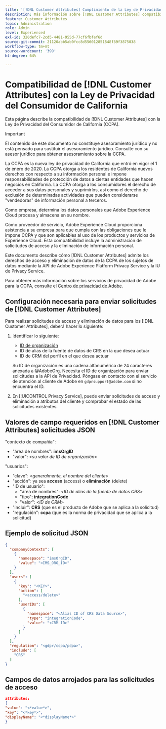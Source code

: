 ```yaml
---
title: '[!DNL Customer Attributes] Cumplimiento de la Ley de Privacidad del Consumidor de California'
description: Más información sobre [!DNL Customer Attributes] compatibilidad con la Ley de privacidad del consumidor de California
feature: Customer Attributes
topic: Administration
role: Admin
level: Experienced
exl-id: 320defc7-2cd5-4481-955d-77cf6fbfef6d
source-git-commit: 21120abb5ab0fcc8d556012851548f39f3875038
workflow-type: tm+mt
source-wordcount: '399'
ht-degree: 64%

---
```


# Compatibilidad de [!DNL Customer Attributes] con la Ley de Privacidad del Consumidor de California

Esta página describe la compatibilidad de [!DNL Customer Attributes] con la Ley de Privacidad del Consumidor de California (CCPA).

>[!IMPORTANT]
>
>El contenido de este documento no constituye asesoramiento jurídico y no está pensado para sustituir el asesoramiento jurídico. Consulte con su asesor jurídico para obtener asesoramiento sobre la CCPA.

La CCPA es la nueva ley de privacidad de California que entró en vigor el 1 de enero de 2020. La CCPA otorga a los residentes de California nuevos derechos con respecto a su información personal e impone responsabilidades de protección de datos a ciertas entidades que hacen negocios en California. La CCPA otorga a los consumidores el derecho de acceder a sus datos personales y suprimirlos, así como el derecho de exclusión de determinadas actividades que pueden considerarse &quot;vendedoras&quot; de información personal a terceros.

Como empresa, determina los datos personales que Adobe Experience Cloud procesa y almacena en su nombre.

Como proveedor de servicio, Adobe Experience Cloud proporciona asistencia a su empresa para que cumpla con las obligaciones que le impone CCPA y que son aplicables al uso de los productos y servicios de Experience Cloud. Esta compatibilidad incluye la administración de solicitudes de acceso y la eliminación de información personal.

Este documento describe cómo [!DNL Customer Attributes] admite los derechos de acceso y eliminación de datos de la CCPA de los sujetos de datos mediante la API de Adobe Experience Platform Privacy Service y la IU de Privacy Service.

Para obtener más información sobre los servicios de privacidad de Adobe para la CCPA, consulte el [Centro de privacidad de Adobe](https://www.adobe.com/privacy/ccpa.html).

## Configuración necesaria para enviar solicitudes de [!DNL Customer Attributes]

Para realizar solicitudes de acceso y eliminación de datos para los [!DNL Customer Attributes], deberá hacer lo siguiente:

1. Identificar lo siguiente:

   * [ID de organización](../../administration/organizations.md)
   * ID de alias de la fuente de datos de CRS en la que desea actuar
   * ID de CRM del perfil en el que desea actuar

   Su ID de organización es una cadena alfanumérica de 24 caracteres anexada a @AdobeOrg. Necesita el ID de organización para enviar solicitudes a la API de Privacidad. Póngase en contacto con el servicio de atención al cliente de Adobe en `gdprsupport@adobe.com` si no encuentra el ID.

1. En [!UICONTROL Privacy Service], puede enviar solicitudes de acceso y eliminación a atributos del cliente y comprobar el estado de las solicitudes existentes.

## Valores de campo requeridos en [!DNL Customer Attributes] solicitudes JSON

&quot;contexto de compañía&quot;:

* &quot;área de nombres&quot;: **imsOrgID**
* &quot;valor&quot;: &lt;*su valor de ID de organización*>

&quot;usuarios&quot;:

* &quot;clave&quot;: &lt;*generalmente, el nombre del cliente*>
* &quot;acción&quot;: ya sea **acceso** (access) o **eliminación** (delete)
* &quot;ID de usuario&quot;:
   * &quot;área de nombres&quot;: &lt;*ID de alias de la fuente de datos CRS*>
   * &quot;tipo&quot;: **integrationCode**
   * &quot;valor&quot;: &lt;*ID de CRM*>
* &quot;incluir&quot;: **CRS** (que es el producto de Adobe que se aplica a la solicitud)
* &quot;regulación&quot;: **ccpa** (que es la norma de privacidad que se aplica a la solicitud)

## Ejemplo de solicitud JSON

```json
{
  "companyContexts": [
    {
      "namespace": "imsOrgID",
      "value": "<IMS_ORG_ID>"
    }
  ],
  "users": [
    {
      "key": "<KEY>",
      "action": [
        "<access/delete>"
      ],
      "userIDs": [
        {
          "namespace": "<Alias ID of CRS Data Source>",
          "type": "integrationCode",
          "value": "<CRM ID>"
        }
      ]
    }
  ],
  "regulation": "<gdpr/ccpa/pdpa>",
  "include": [
    "CRS"
  ]
}
```

## Campos de datos arrojados para las solicitudes de acceso

```json
attributes:
{
"value": "<*value*>",
"key": "<*key*>",
"displayName": "<*displayName*>"
}
```

